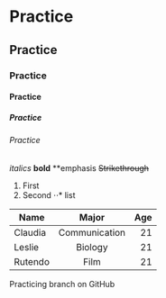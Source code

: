 # Practice
## Practice
### Practice
#### Practice
##### Practice
###### Practice

*italics*
**bold**
**emphasis
~~Strikethrough~~

1. First 
2. Second
⋅⋅* list

| Name       | Major           | Age |
| ------------- |:-------------:| -----:|
| Claudia     | Communication | 21 |
| Leslie    | Biology      |  21 |
| Rutendo | Film      |    21 |


Practicing branch on GitHub
